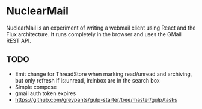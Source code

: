 # NuclearMail
NuclearMail is an experiment of writing a webmail client using React and the Flux architecture. It runs completely in the browser and uses the GMail REST API.

## TODO

- Emit change for ThreadStore when marking read/unread and archiving,
  but only refresh if is:unread, in:inbox are in the search box
- Simple compose
- gmail auth token expires
- https://github.com/greypants/gulp-starter/tree/master/gulp/tasks
